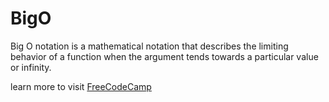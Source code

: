 # BigO
Big O notation is a mathematical notation that describes the limiting behavior of a function when the argument tends towards a particular value or infinity. 

learn more to visit [FreeCodeCamp](https://www.youtube.com/watch?v=Mo4vesaut8g)
